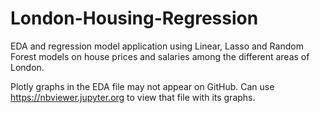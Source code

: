 # London-Housing-Regression

EDA and regression model application using Linear, Lasso and Random Forest models on house prices and salaries among the different areas of London.

Plotly graphs in the EDA file may not appear on GitHub. Can use https://nbviewer.jupyter.org to view that file with its graphs. 
